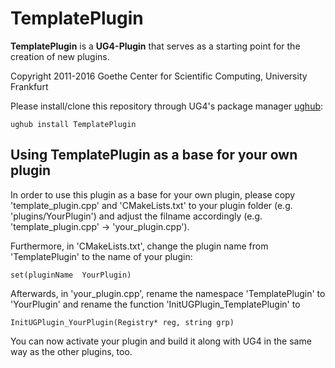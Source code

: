# TemplatePlugin #

**TemplatePlugin** is a **UG4-Plugin** that serves as a starting point for the creation of new plugins.

Copyright 2011-2016 Goethe Center for Scientific Computing, University Frankfurt

Please install/clone this repository through UG4's package manager
[ughub](https://github.com/UG4/ughub):

    ughub install TemplatePlugin

    
## Using TemplatePlugin as a base for your own plugin ##
In order to use this plugin as a base for your own plugin, please copy 'template_plugin.cpp'
and 'CMakeLists.txt' to your plugin folder (e.g. 'plugins/YourPlugin') and adjust
the filname accordingly (e.g. 'template_plugin.cpp' -> 'your_plugin.cpp').

Furthermore, in 'CMakeLists.txt', change the plugin name from 'TemplatePlugin' to the name of your plugin:

    set(pluginName	YourPlugin)

Afterwards, in 'your_plugin.cpp', rename the namespace 'TemplatePlugin' to 'YourPlugin' and
rename the function 'InitUGPlugin_TemplatePlugin' to

    InitUGPlugin_YourPlugin(Registry* reg, string grp)

You can now activate your plugin and build it along with UG4 in the same way as
the other plugins, too.

